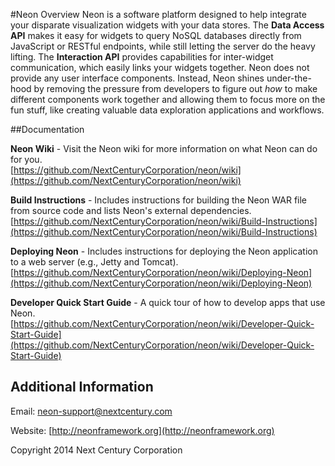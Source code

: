 #Neon Overview
Neon is a software platform designed to help integrate your disparate visualization widgets with your data stores. The **Data Access API** makes it easy for widgets to query NoSQL databases directly from JavaScript or RESTful endpoints, while still letting the server do the heavy lifting. The **Interaction API** provides capabilities for inter-widget communication, which easily links your widgets together. Neon does not provide any user interface components. Instead, Neon shines under-the-hood by removing the pressure from developers to figure out *how* to make different components work together and allowing them to focus more on the fun stuff, like creating valuable data exploration applications and workflows.

##Documentation

**Neon Wiki** - Visit the Neon wiki for more information on what Neon can do for you.
<br>[https://github.com/NextCenturyCorporation/neon/wiki](https://github.com/NextCenturyCorporation/neon/wiki)

**Build Instructions** - Includes instructions for building the Neon WAR file from source code and lists Neon's external dependencies.
<br> [https://github.com/NextCenturyCorporation/neon/wiki/Build-Instructions](https://github.com/NextCenturyCorporation/neon/wiki/Build-Instructions)

**Deploying Neon** - Includes instructions for deploying the Neon application to a web server (e.g., Jetty and Tomcat).
<br>[https://github.com/NextCenturyCorporation/neon/wiki/Deploying-Neon](https://github.com/NextCenturyCorporation/neon/wiki/Deploying-Neon)

**Developer Quick Start Guide** - A quick tour of how to develop apps that use Neon.
<br>[https://github.com/NextCenturyCorporation/neon/wiki/Developer-Quick-Start-Guide](https://github.com/NextCenturyCorporation/neon/wiki/Developer-Quick-Start-Guide)

## Additional Information

Email: neon-support@nextcentury.com

Website: [http://neonframework.org](http://neonframework.org)

Copyright 2014 Next Century Corporation